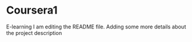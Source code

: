 # Coursera1
E-learning
I am editing the README file. Adding some more details about the project description

